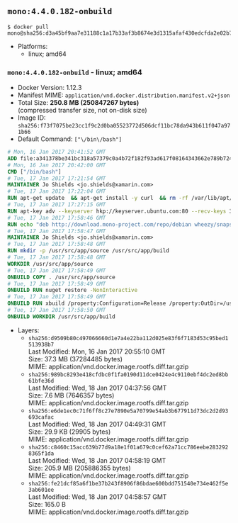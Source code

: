 ## `mono:4.4.0.182-onbuild`

```console
$ docker pull mono@sha256:d3a45bf9aa7e31188c1a17b33af3b8674e3d1315afaf430edcfda2e02b71387a
```

-	Platforms:
	-	linux; amd64

### `mono:4.4.0.182-onbuild` - linux; amd64

-	Docker Version: 1.12.3
-	Manifest MIME: `application/vnd.docker.distribution.manifest.v2+json`
-	Total Size: **250.8 MB (250847267 bytes)**  
	(compressed transfer size, not on-disk size)
-	Image ID: `sha256:f73f7075be23cc1f9c2d0ba05523772d506dcf11bc78da943b611f047a971b66`
-	Default Command: `["\/bin\/bash"]`

```dockerfile
# Mon, 16 Jan 2017 20:41:52 GMT
ADD file:a341378be341bc318a57379c0a4b72f182f93ad617f08164343662e789b7244b in / 
# Mon, 16 Jan 2017 20:42:00 GMT
CMD ["/bin/bash"]
# Tue, 17 Jan 2017 17:21:54 GMT
MAINTAINER Jo Shields <jo.shields@xamarin.com>
# Tue, 17 Jan 2017 17:22:04 GMT
RUN apt-get update 	&& apt-get install -y curl 	&& rm -rf /var/lib/apt/lists/*
# Tue, 17 Jan 2017 17:27:15 GMT
RUN apt-key adv --keyserver hkp://keyserver.ubuntu.com:80 --recv-keys 3FA7E0328081BFF6A14DA29AA6A19B38D3D831EF
# Tue, 17 Jan 2017 17:58:46 GMT
RUN echo "deb http://download.mono-project.com/repo/debian wheezy/snapshots/4.4.0.182 main" > /etc/apt/sources.list.d/mono-xamarin.list 	&& apt-get update 	&& apt-get install -y binutils mono-devel ca-certificates-mono fsharp mono-vbnc nuget referenceassemblies-pcl 	&& rm -rf /var/lib/apt/lists/* /tmp/*
# Tue, 17 Jan 2017 17:58:47 GMT
MAINTAINER Jo Shields <jo.shields@xamarin.com>
# Tue, 17 Jan 2017 17:58:48 GMT
RUN mkdir -p /usr/src/app/source /usr/src/app/build
# Tue, 17 Jan 2017 17:58:48 GMT
WORKDIR /usr/src/app/source
# Tue, 17 Jan 2017 17:58:49 GMT
ONBUILD COPY . /usr/src/app/source
# Tue, 17 Jan 2017 17:58:49 GMT
ONBUILD RUN nuget restore -NonInteractive
# Tue, 17 Jan 2017 17:58:49 GMT
ONBUILD RUN xbuild /property:Configuration=Release /property:OutDir=/usr/src/app/build/
# Tue, 17 Jan 2017 17:58:50 GMT
ONBUILD WORKDIR /usr/src/app/build
```

-	Layers:
	-	`sha256:d9509b80c497066660d1e7a4e22ba112d025e83f6f7183d53c95bed1513938b7`  
		Last Modified: Mon, 16 Jan 2017 20:55:10 GMT  
		Size: 37.3 MB (37284485 bytes)  
		MIME: application/vnd.docker.image.rootfs.diff.tar.gzip
	-	`sha256:989bc8293e418cfdbc0f1fa0190d11dce0424e4c9110ebf4dc2ed8bb61bfe36d`  
		Last Modified: Wed, 18 Jan 2017 04:37:56 GMT  
		Size: 7.6 MB (7646357 bytes)  
		MIME: application/vnd.docker.image.rootfs.diff.tar.gzip
	-	`sha256:e6de1ec0c71f6ff8c27e7890e5a70799e54ab3b677911d73dc2d2d93693cafac`  
		Last Modified: Wed, 18 Jan 2017 04:49:31 GMT  
		Size: 29.9 KB (29905 bytes)  
		MIME: application/vnd.docker.image.rootfs.diff.tar.gzip
	-	`sha256:c8460c15acc639b77d9a18e1f01a679c0cef62a71cc786eebe2832928365f1da`  
		Last Modified: Wed, 18 Jan 2017 04:58:19 GMT  
		Size: 205.9 MB (205886355 bytes)  
		MIME: application/vnd.docker.image.rootfs.diff.tar.gzip
	-	`sha256:fe21dcf85a6f1be37b243f8906f86bdae600bdd751540e734e462f5e3ab601ee`  
		Last Modified: Wed, 18 Jan 2017 04:58:57 GMT  
		Size: 165.0 B  
		MIME: application/vnd.docker.image.rootfs.diff.tar.gzip

